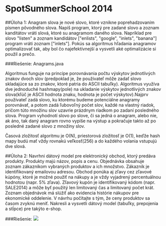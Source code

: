 SpotSummerSchool 2014 
================

##Úloha 1:
Anagram slova je nové slovo, ktoré vznikne poprehadzovaním písmen pôvodného slova.
Napíš program, ktorý pre zadané slovo a zoznam kanditátov vráti slová, ktoré su anagramom daného slova.
Napríklad pre slovo "listen" a zoznam kandidátov ["enlists", "google", "inlets", "banana"] program vráti zoznam ["inlets"].
Pokús sa algoritmus hľadania anagramov optimalizovať tak, aby bol čo najefektívnejší a vysvetli aké optimalizácie si použil a prečo.

###Riešenie: 
 Anagrams.java
 
Algoritmus funguje na princípe porovnávania počtu výskytov jednotlivých znakov dvoch slov (predpoklad je, že používateľ môže zadať slovo skladajúce sa zo znakov, ktoré patria do ASCII tabuľky). Algoritmus využíva dve jednoduché hashmapy(pole) na ukladanie výskytov jednotlivých znakov slova(kľúč je ASCII hodnota znaku, hodnota je počet výskytov).Najprv používateľ zadá slovo, ku ktorému budeme potenciálne anagramy porovnávať, a potom zadá ľubovoľný počet slov, každé na vlastný riadok, pričom túto množinu slov uzavrie prázdnym riadkom po zadaní posledného slova. Program vyhodnotí slovo po slove, či sa jedná o anagram, alebo nie, ak áno, tak daný anagram rovno vypíše na výstup a pokračuje takto až po posledné zadané slovo z množiny slov.

Časová zložitosť algoritmu je O(N), priestorová zložitosť je O(1), keďže hash mapy budú mať vždy rovnakú veľkosť(256) a do každého volania vstupujú dve slová.
 
##Úloha 2:
Navrhni dátový model pre elektronický obchod, ktorý predáva produkty. Produkty majú názov, popis a cenu. Objednávka obsahuje zoznam zákazníkom vybraných produktov a ich množstvo. Zákazník je identifikovaný emailovou adresou. Obchod ponúka aj zľavy cez zľavové kúpóny, ktoré je možné použiť na nákupy a je vždy vyjadrený percentuálnou hodnotou (napr. 5% zľava). Zľavový kupón je identifikovaný kódom (napr. SALE2014) a môže byť použitý len limitovaný čas a limitovaný počet krát. Zoznam objednávok má slúžiť ako evidencia histórie nákupov pre ekonomické oddelenie. V návrhu počítajte s tým, že ceny produktov sa časom zvyknú meniť.
Nakresli a vysvetli dátový model (tabuľky, prepojenia a stĺpce) pre takýto e-shop.

###Riešenie: 
![](https://dl.dropboxusercontent.com/u/55545989/SpotSummerSchoolESHOP.png)
